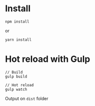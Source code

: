# Install

```
npm install
```

or

```
yarn install
```

# Hot reload with Gulp

```
// Build
gulp build

// Hot reload
gulp watch
```

Output on `dist` folder

